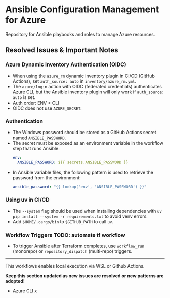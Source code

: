# Ansible Configuration Management for Azure
Repository for Ansible playbooks and roles to manage Azure resources.

## Resolved Issues & Important Notes

### Azure Dynamic Inventory Authentication (OIDC)
- When using the `azure_rm` dynamic inventory plugin in CI/CD (GitHub Actions), set `auth_source: auto` in `inventory/azure_rm.yml`.
- The `azure/login` action with OIDC (federated credentials) authenticates Azure CLI, but the Ansible inventory plugin will only work if `auth_source: auto` is set.
- Auth order: ENV > CLI
- OIDC does not use `AZURE_SECRET`.

### Authentication
- The Windows password should be stored as a GitHub Actions secret named `ANSIBLE_PASSWORD`.
- The secret must be exposed as an environment variable in the workflow step that runs Ansible:
  ```yaml
  env:
    ANSIBLE_PASSWORD: ${{ secrets.ANSIBLE_PASSWORD }}
  ```
- In Ansible variable files, the following pattern is used to retrieve the password from the environment:
  ```yaml
  ansible_password: "{{ lookup('env', 'ANSIBLE_PASSWORD') }}"
  ```

### Using uv in CI/CD
- The `--system` flag should be used when installing dependencies with `uv pip install --system -r requirements.txt` to avoid venv errors.
- Add `$HOME/.cargo/bin` to `$GITHUB_PATH` to call `uv`.

### Workflow Triggers TODO: automate tf workflow
- To trigger Ansible after Terraform completes, use `workflow_run` (monorepo) or `repository_dispatch` (multi-repo) triggers.

---

This workflows enables local execution via WSL or Github Actions.

**Keep this section updated as new issues are resolved or new patterns are adopted!**
- Azure CLI x
